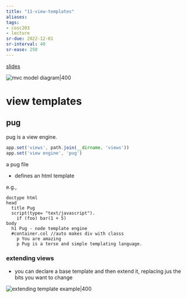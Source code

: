 ```yaml
---
title: "11-view-templates"
aliases: 
tags: 
- cosc203
- lecture
sr-due: 2022-12-01
sr-interval: 40
sr-ease: 250
---
```


[slides](https://blackboard.otago.ac.nz/bbcswebdav/pid-2972656-dt-content-rid-19051721_1/courses/COSC203_S2DNI_2022/COSC203_lecture11.pdf)

![mvc model diagram|400](https://i.imgur.com/Ini1bwk.png)

# view templates
## pug
pug is a view engine.
``` js
app.set('views', path.join(__dirname, 'views'))
app.set('view engine', 'pug')
```

a pug file 
- defines an html template

e.g.,
```
doctype html 
head 
  title Pug 
  script(type= "text/javascript"). 
    if (foo) bar(1 + 5) 
body 
  h1 Pug - node template engine 
  #container.col //auto makes div with classs
    p You are amazing 
    p Pug is a terse and simple templating language. 
```

### extending views
- you can declare a base template and then extend it, replacing jus the bits you want to change

![extending template example|400](https://i.imgur.com/nwF5Vlc.png)
